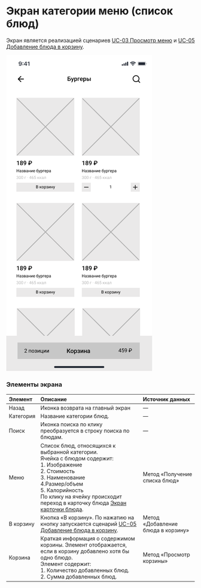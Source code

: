 # Экран категории меню (список блюд)

Экран является реализацией сценариев [UC-03 Просмотр меню](../requirements/uc03.md) и [UC-05 Добавление блюда в 
корзину](../requirements/uc05.md). 

![](../img/screen02.png) 

### Элементы экрана

| **Элемент** | **Описание**                                                                                                                                                                                                                                                                                    | **Источник данных**                |
|:------------|:------------------------------------------------------------------------------------------------------------------------------------------------------------------------------------------------------------------------------------------------------------------------------------------------|:-----------------------------------|
| Назад       | Иконка возврата на главный экран                                                                                                                                                                                                                                                                | —                                  |
| Категория   | Название категории блюд.                                                                                                                                                                                                                                                                        | —                                  |
| Поиск       | Иконка поиска по клику преобразуется в строку поиска по блюдам.                                                                                                                                                                                                                                 | —                                  |
| Меню        | Список блюд, относящихся к выбранной категории.<br/>Ячейка с блюдом содержит:<br/>1. Изображение<br/>2. Стоимость<br/>3. Наименование<br/>4.Размер/объем<br/>5. Калорийность<br/> По клику на ячейку происходит переход в карточку блюда [Экран карточки блюда](../user_interface/screen03.md). | Метод «Получение списка блюд»      |
| В корзину   | Кнопка «В корзину». По нажатию на кнопку запускается сценарий [UC-05 Добавление блюда в корзину](../requirements/uc05.md).                                                                                                                                                                      | Метод «Добавление блюда в корзину» |
| Корзина     | Краткая информация о содержимом корзины. Элемент отображается, если в корзину добавлено хотя бы одно блюдо.<br/>Элемент содержит:<br/>1. Количество добавленных блюд.<br/>2. Сумма добавленных блюд.                                                                                            | Метод «Просмотр корзины»           |

